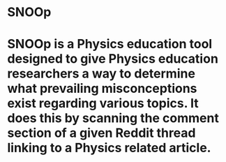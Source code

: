 # SNOOp
# SNOOp is a Physics education tool designed to give Physics education researchers a way to determine what prevailing misconceptions exist regarding various topics. It does this by scanning the comment section of a given Reddit thread linking to a Physics related article.
